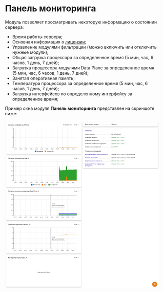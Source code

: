 # Панель мониторинга

Модуль позволяет просматривать некоторую информацию о состоянии сервера:

* Время работы сервера;
* Основная информация о [лицензии](/general/license.md);
* Управление модулями фильтрации (можно включить или отключить нужные модули);
* Общая загрузка процессора за определенное время (5 мин, час, 6 часов, 1 день, 7 дней);
* Загрузка процессора модулями Data Plane за определенное время (5 мин, час, 6 часов, 1 день, 7 дней); 
* Занятая оперативная память;
* Температура процессора за определенное время (5 мин, час, 6 часов, 1 день, 7 дней);
* Загрузка интерфейсов по определенному интерфейсу за определенное время;

Пример окна модуля **Панель мониторинга** представлен на скриншоте ниже:

![](/.gitbook/assets/monitor-panel.png)
